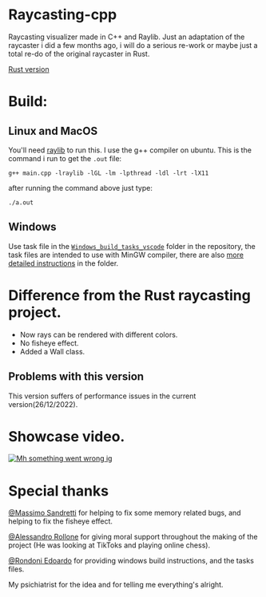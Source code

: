 # Raycasting-cpp
Raycasting visualizer made in C++ and Raylib. Just an adaptation of the raycaster i did a few months ago, i will do a serious re-work or maybe just a total re-do of the original raycaster in Rust.

[Rust version](https://github.com/ReiettoAyanami/Raycasting-rs)
# Build:
## Linux and MacOS
You'll need [raylib](https://github.com/raysan5/raylib) to run this.
I use the g++ compiler on ubuntu. This is the command i run to get the `.out` file:

```g++ main.cpp -lraylib -lGL -lm -lpthread -ldl -lrt -lX11``` 

after running the command above just type: 

```./a.out```

## Windows
Use task file in the [`Windows_build_tasks_vscode`](https://github.com/ReiettoAyanami/Raycasting-cpp/tree/main/Windows_build_tasks_vscode) folder in the repository, the task files are intended to use with MinGW compiler, there are also [more detailed instructions](https://github.com/ReiettoAyanami/Raycasting-cpp/blob/main/Windows_build_tasks_vscode/Instructions.md) in the folder.

# Difference from the Rust raycasting project.

- Now rays can be rendered with different colors.
- No fisheye effect.
- Added a Wall class.

## Problems with this version
This version suffers of performance issues in the current version(26/12/2022).


# Showcase video.
[![Mh something went wrong ig](https://github.com/ReiettoAyanami/Raycasting-cpp/blob/main/videoThumb.png?raw=true)](https://youtu.be/e5O7VMGqcTY)

# Special thanks
[@Massimo Sandretti](https://github.com/MassimoSandre) for helping to fix some memory related bugs, and helping to fix the fisheye effect.

[@Alessandro Rollone](https://www.instagram.com/_alerollo_) for giving moral support throughout the making of the project (He was looking at TikToks and playing online chess).

[@Rondoni Edoardo]() for providing windows build instructions, and the tasks files.

My psichiatrist for the idea and for telling me everything's alright.
